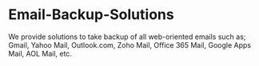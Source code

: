 # Email-Backup-Solutions
We provide solutions to take backup of all web-oriented emails such as; Gmail, Yahoo Mail, Outlook.com, Zoho Mail, Office 365 Mail, Google Apps Mail, AOL Mail, etc.
